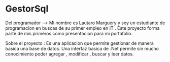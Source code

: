 # GestorSql

Del programador --> Mi nombre es Lautaro Marguery y soy un estudiante de programacion en buscas de su primer empleo en IT . Este proyecto forma parte de mis primeros como presentacion para mi portafolio. 

Sobre el proyecto : 
Es una aplicacion que permite gestionar de manera basica una base de datos. Una interfaz basica de .Net permite sin mucho conocimiento poder agregar , modificar , buscar y leer datos.

